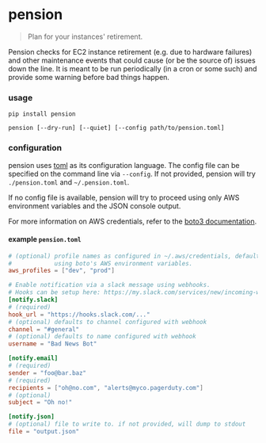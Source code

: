 # pension

> Plan for your instances' retirement.

Pension checks for EC2 instance retirement (e.g. due to hardware failures) and
other maintenance events that could cause (or be the source of) issues down the
line. It is meant to be run periodically (in a cron or some such) and provide
some warning before bad things happen.

### usage

`pip install pension`

`pension [--dry-run] [--quiet] [--config path/to/pension.toml]`

### configuration

pension uses [toml](https://github.com/mojombo/toml) as its configuration
language. The config file can be specified on the command line via `--config`.
If not provided, pension will try `./pension.toml` and `~/.pension.toml`.

If no config file is available, pension will try to proceed using only AWS
environment variables and the JSON console output.

For more information on AWS credentials, refer to the
[boto3 documentation](http://boto3.readthedocs.org/en/latest/guide/configuration.html).

#### example `pension.toml`

```toml
# (optional) profile names as configured in ~/.aws/credentials, defaults to
#            using boto's AWS environment variables.
aws_profiles = ["dev", "prod"]

# Enable notification via a slack message using webhooks.
# Hooks can be setup here: https://my.slack.com/services/new/incoming-webhook/
[notify.slack]
# (required)
hook_url = "https://hooks.slack.com/..."
# (optional) defaults to channel configured with webhook
channel = "#general"
# (optional) defaults to name configured with webhook
username = "Bad News Bot"

[notify.email]
# (required)
sender = "foo@bar.baz"
# (required)
recipients = ["oh@no.com", "alerts@myco.pagerduty.com"]
# (optional)
subject = "Oh no!"

[notify.json]
# (optional) file to write to. if not provided, will dump to stdout
file = "output.json"
```
